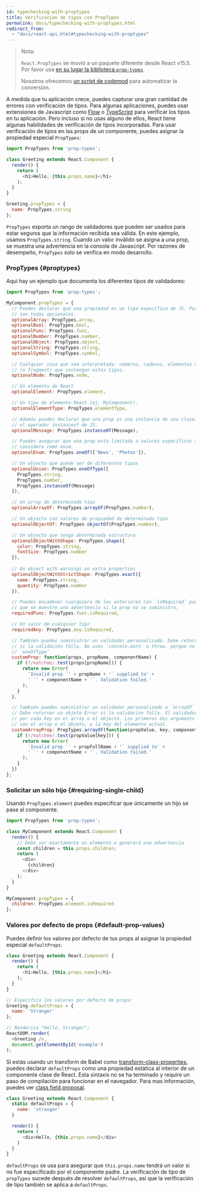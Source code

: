 ```yaml
---
id: typechecking-with-proptypes
title: Verificación de tipos con PropTypes
permalink: docs/typechecking-with-proptypes.html
redirect_from:
  - "docs/react-api.html#typechecking-with-proptypes"
---
```


> Nota:
>
> `React.PropTypes` se movió a un paquete diferente desde React v15.5. Por favor usa [en su lugar la biblioteca `prop-types`](https://www.npmjs.com/package/prop-types).
>
>Nosotros ofrecemos [un script de codemod](/blog/2017/04/07/react-v15.5.0.html#migrating-from-reactproptypes) para automatizar la conversión.

A medida que tu aplicación crece, puedes capturar una gran cantidad de errores con verificación de tipos. Para algunas aplicaciones, puedes usar extensiones de Javascript como [Flow](https://flow.org/) o [TypeScript](https://www.typescriptlang.org/) para verificar los tipos en tu aplicación. Pero incluso si no usas alguno de ellos, React tiene algunas habilidades de verificación de tipos incorporadas. Para usar verificación de tipos en las props de un componente, puedes asignar la propiedad especial `PropTypes`:

```javascript
import PropTypes from 'prop-types';

class Greeting extends React.Component {
  render() {
    return (
      <h1>Hello, {this.props.name}</h1>
    );
  }
}

Greeting.propTypes = {
  name: PropTypes.string
};
```

`PropTypes` exporta un rango de validadores que pueden ser usados para estar seguros que la información recibida sea válida. En este ejemplo, usamos `PropTypes.string`. Cuando un valor inválido se asigna a una prop, se muestra una advertencia en la consola de Javascript. Por razones de desempeño, `PropTypes` solo se verifica en modo desarrollo.

### PropTypes {#proptypes}

Aquí hay un ejemplo que documenta los diferentes tipos de validadores:

```javascript
import PropTypes from 'prop-types';

MyComponent.propTypes = {
  // Puedes declarar que una propiedad es un tipo específico de JS. Por defecto, estas
  // son todas opcionales.
  optionalArray: PropTypes.array,
  optionalBool: PropTypes.bool,
  optionalFunc: PropTypes.func,
  optionalNumber: PropTypes.number,
  optionalObject: PropTypes.object,
  optionalString: PropTypes.string,
  optionalSymbol: PropTypes.symbol,

  // Cualquier cosa que sea interpretada: números, cadenas, elementos o un array
  // (o fragment) que contengan estos tipos.
  optionalNode: PropTypes.node,

  // Un elemento de React
  optionalElement: PropTypes.element,

  // Un tipo de elemento React (ej. MyComponent).
  optionalElementType: PropTypes.elementType,

  // Además puedes declarar que una prop es una instancia de una clase. Este usa
  // el operador instanceof de JS.
  optionalMessage: PropTypes.instanceOf(Message),

  // Puedes asegurar que una prop esta limitada a valores específicos si se
  // considera como enum.
  optionalEnum: PropTypes.oneOf(['News', 'Photos']),

  // Un objecto que puede ser de diferentes tipos
  optionalUnion: PropTypes.oneOfType([
    PropTypes.string,
    PropTypes.number,
    PropTypes.instanceOf(Message)
  ]),

  // Un array de determinado tipo
  optionalArrayOf: PropTypes.arrayOf(PropTypes.number),

  // Un objecto con valores de propiedad de determinado tipo
  optionalObjectOf: PropTypes.objectOf(PropTypes.number),

  // Un objecto que tenga determinada estructura
  optionalObjectWithShape: PropTypes.shape({
    color: PropTypes.string,
    fontSize: PropTypes.number
  }),
  
  // An object with warnings on extra properties
  optionalObjectWithStrictShape: PropTypes.exact({
    name: PropTypes.string,
    quantity: PropTypes.number
  }),   

  // Puedes encadenar cualquiera de los anteriores con `isRequired` para asegurar
  // que se muestre una advertencia si la prop no se suministra.
  requiredFunc: PropTypes.func.isRequired,

  // Un valor de cualquier tipo
  requiredAny: PropTypes.any.isRequired,

  // También puedes suministrar un validador personalizado. Debe retornar un objeto Error
  // si la validación falla. No uses `console.warn` o throw, porque no va a funcionar en
  // `oneOfType`
  customProp: function(props, propName, componentName) {
    if (!/matchme/.test(props[propName])) {
      return new Error(
        'Invalid prop `' + propName + '` supplied to' +
        ' `' + componentName + '`. Validation failed.'
      );
    }
  },

  // También puedes suministrar un validador personalizado a `arrayOf` y `objectOf`.
  // Debe retornar un objeto Error si la validación falla. El validador se llamará
  // por cada key en el array o el objecto. Los primeros dos arguments del validador
  // son el array o el objeto, y la key del elemento actual.
  customArrayProp: PropTypes.arrayOf(function(propValue, key, componentName, location, propFullName) {
    if (!/matchme/.test(propValue[key])) {
      return new Error(
        'Invalid prop `' + propFullName + '` supplied to' +
        ' `' + componentName + '`. Validation failed.'
      );
    }
  })
};
```

### Solicitar un sólo hijo {#requiring-single-child}

Usando `PropTypes.element` puedes especificar que únicamente un hijo se pase al componente.

```javascript
import PropTypes from 'prop-types';

class MyComponent extends React.Component {
  render() {
    // Debe ser exactamente un elemento o generará una advertencia
    const children = this.props.children;
    return (
      <div>
        {children}
      </div>
    );
  }
}

MyComponent.propTypes = {
  children: PropTypes.element.isRequired
};
```

### Valores por defecto de props {#default-prop-values}

Puedes definir los valores por defecto de tus props al asignar la propiedad especial `defaultProps`:

```javascript
class Greeting extends React.Component {
  render() {
    return (
      <h1>Hello, {this.props.name}</h1>
    );
  }
}

// Especifica los valores por defecto de props:
Greeting.defaultProps = {
  name: 'Stranger'
};

// Renderiza "Hello, Stranger":
ReactDOM.render(
  <Greeting />,
  document.getElementById('example')
);
```

Si estás usando un transform de Babel como [transform-class-properties](https://babeljs.io/docs/plugins/transform-class-properties/), puedes declarar `defaultProps` como una propiedad estática al interior de un componente clase de React. Esta sintaxis no se ha terminado y require un paso de compilación para funcionar en el navegador. Para mas información, puedes ver [class field proposal](https://github.com/tc39/proposal-class-fields).

```javascript
class Greeting extends React.Component {
  static defaultProps = {
    name: 'stranger'
  }

  render() {
    return (
      <div>Hello, {this.props.name}</div>
    )
  }
}
```

`defaultProps` se usa para asegurar que `this.props.name` tendrá un valor si no fue especificado por el componente padre. La verificación de tipo de `propTypes` sucede después de resolver `defaultProps`, así que la verificación de tipo también se aplica a `defaultProps`.
